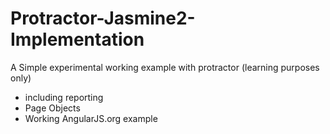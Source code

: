 # Protractor-Jasmine2-Implementation

A Simple experimental working example with protractor (learning purposes only)
- including reporting
- Page Objects
- Working AngularJS.org example
